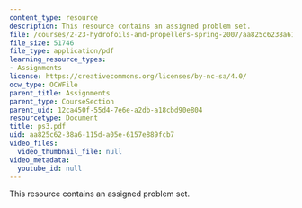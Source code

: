 ```yaml
---
content_type: resource
description: This resource contains an assigned problem set.
file: /courses/2-23-hydrofoils-and-propellers-spring-2007/aa825c6238a6115da05e6157e889fcb7_ps3.pdf
file_size: 51746
file_type: application/pdf
learning_resource_types:
- Assignments
license: https://creativecommons.org/licenses/by-nc-sa/4.0/
ocw_type: OCWFile
parent_title: Assignments
parent_type: CourseSection
parent_uid: 12ca450f-55d4-7e6e-a2db-a18cbd90e804
resourcetype: Document
title: ps3.pdf
uid: aa825c62-38a6-115d-a05e-6157e889fcb7
video_files:
  video_thumbnail_file: null
video_metadata:
  youtube_id: null
---
```

This resource contains an assigned problem set.
